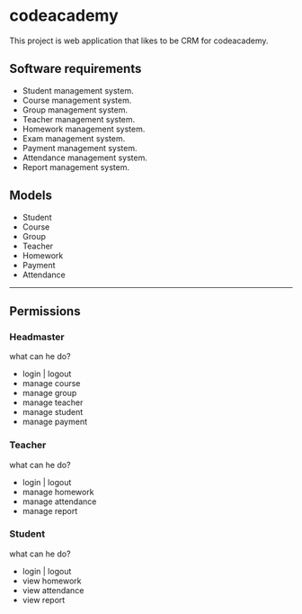 # codeacademy

This project is web application that likes to be CRM for codeacademy.

## Software requirements

* Student management system.
* Course management system.
* Group management system.
* Teacher management system.
* Homework management system.
* Exam management system.
* Payment management system.
* Attendance management system.
* Report management system.

## Models

* Student
* Course
* Group
* Teacher
* Homework
* Payment
* Attendance

----------------

## Permissions

### Headmaster

what can he do?

* login | logout
* manage course
* manage group
* manage teacher
* manage student
* manage payment

### Teacher

what can he do?

* login | logout
* manage homework
* manage attendance
* manage report

### Student

what can he do?

* login | logout
* view homework
* view attendance
* view report

